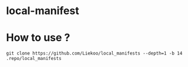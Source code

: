 # local-manifest

# How to use ?

```
git clone https://github.com/Liekoo/local_manifests --depth=1 -b 14 .repo/local_manifests
```
